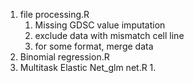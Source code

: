 1. file processing.R
   1. Missing GDSC value imputation
   2. exclude data with mismatch cell line
   3. for some format, merge data
2. Binomial regression.R
3. Multitask Elastic Net_glm net.R
   1. 

